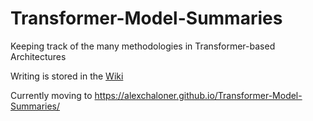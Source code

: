 # Transformer-Model-Summaries
Keeping track of the many methodologies in Transformer-based Architectures

Writing is stored in the [Wiki](https://github.com/AlexChaloner/Transformer-Model-Summaries/wiki)

Currently moving to https://alexchaloner.github.io/Transformer-Model-Summaries/
